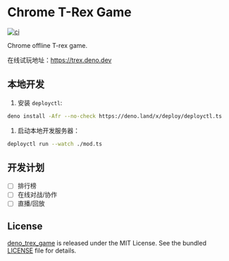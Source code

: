 # Chrome T-Rex Game

[![ci](https://github.com/justjavac/deno_trex_game/actions/workflows/ci.yml/badge.svg)](https://github.com/justjavac/deno_trex_game/actions/workflows/ci.yml)

Chrome offline T-rex game.

在线试玩地址：https://trex.deno.dev

## 本地开发

1. 安装 `deployctl`:

```bash
deno install -Afr --no-check https://deno.land/x/deploy/deployctl.ts
```

1. 启动本地开发服务器：

```bash
deployctl run --watch ./mod.ts
```

## 开发计划

- [ ] 排行榜
- [ ] 在线对战/协作
- [ ] 直播/回放

## License

[deno_trex_game](https://github.com/justjavac/deno_trex_game) is released under
the MIT License. See the bundled [LICENSE](./LICENSE) file for details.
